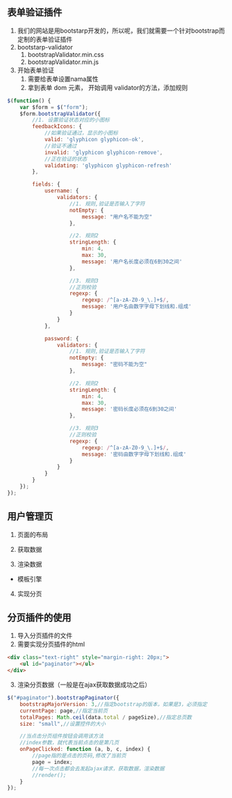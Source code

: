 ## 表单验证插件
1. 我们的网站是用bootstarp开发的，所以呢，我们就需要一个针对bootstrap而定制的表单验证插件
2. bootstarp-validator
    1. bootstrapValidator.min.css
    2. bootstrapValidator.min.js
3. 开始表单验证
    1. 需要给表单设置nama属性
    2. 拿到表单 dom 元素， 开始调用 validator的方法，添加规则

```js
$(function() {
    var $form = $("form");
    $form.bootstrapValidator({
        //1. 设置验证状态对应的小图标
        feedbackIcons: {
            //如果验证通过，显示的小图标
            valid: 'glyphicon glyphicon-ok',
            //验证不通过
            invalid: 'glyphicon glyphicon-remove',
            //正在验证的状态
            validating: 'glyphicon glyphicon-refresh'
        },

        fields: {
            username: {
                validators: {
                    //1. 规则,验证是否输入了字符
                    notEmpty: {
                        message: "用户名不能为空"
                    },

                    //2. 规则2
                    stringLength: {
                        min: 4,
                        max: 30,
                        message: '用户名长度必须在6到30之间'
                    },

                    //3. 规则3
                    //正则校验
                    regexp: {
                        regexp: /^[a-zA-Z0-9_\.]+$/,
                        message: '用户名由数字字母下划线和.组成'
                    }
                }
            },

            password: {
                validators: {
                    //1. 规则,验证是否输入了字符
                    notEmpty: {
                        message: "密码不能为空"
                    },

                    //2. 规则2
                    stringLength: {
                        min: 4,
                        max: 30,
                        message: '密码长度必须在6到30之间'
                    },

                    //3. 规则3
                    //正则校验
                    regexp: {
                        regexp: /^[a-zA-Z0-9_\.]+$/,
                        message: '密码由数字字母下划线和.组成'
                    }
                }
            }
        }
    });
});
```


## 用户管理页
1. 页面的布局

2. 获取数据

3. 渲染数据
 * 模板引擎

4. 实现分页


## 分页插件的使用
1. 导入分页插件的文件
2. 需要实现分页插件的html
```html
<div class="text-right" style="margin-right: 20px;">
    <ul id="paginator"></ul>
</div>
```
3. 渲染分页数据（一般是在ajax获取数据成功之后）
```js
$("#paginator").bootstrapPaginator({
    bootstrapMajorVersion: 3,//指定bootstrap的版本，如果是3，必须指定
    currentPage: page,//指定当前页
    totalPages: Math.ceil(data.total / pageSize),//指定总页数
    size: "small",//设置控件的大小

    //当点击分页组件按钮会调用该方法
    //index参数，就代表当前点击的是第几页
    onPageClicked: function (a, b, c, index) {
        //page指的是点击的页码,修改了当前页
        page = index;
        //每一次点击都会去发起ajax请求，获取数据，渲染数据
        //render();
    }
});
```
